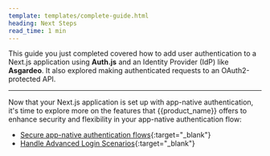 ```yaml
---
template: templates/complete-guide.html
heading: Next Steps
read_time: 1 min
---
```


This guide you just completed covered how to add user authentication to a Next.js application using **Auth.js** and an Identity Provider (IdP) like **Asgardeo**. It also explored making authenticated requests to an OAuth2-protected API.

---

Now that your Next.js application is set up with app-native authentication, it's time to explore more on the features that {{product_name}} offers to enhance security and flexibility in your app-native authentication flow:

- [Secure app-native authentication flows](https://wso2.com/asgardeo/docs/guides/authentication/app-native-authentication/secure-app-native-authentication-flows/){:target="_blank"}
- [Handle Advanced Login Scenarios](https://wso2.com/asgardeo/docs/guides/authentication/app-native-authentication/handle-advanced-login-scenarios/){:target="_blank"}
